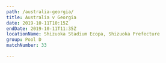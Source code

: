 ```yaml
---
path: /australia-georgia/
title: Australia v Georgia
date: 2019-10-11T10:15Z
endDate: 2019-10-11T11:35Z
locationName: Shizuoka Stadium Ecopa, Shizuoka Prefecture
group: Pool D
matchNumber: 33

---
```

